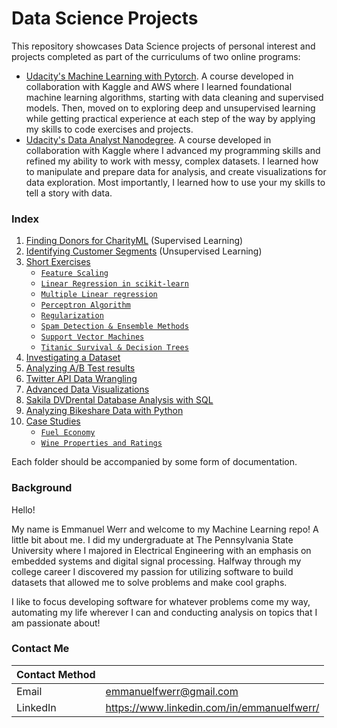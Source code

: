 # Data Science Projects

This repository showcases Data Science projects of personal interest and projects completed as part of the curriculums of two online programs:
- [Udacity's Machine Learning with Pytorch](https://www.udacity.com/course/intro-to-machine-learning-nanodegree--nd229). A course developed in collaboration with Kaggle and AWS where I learned foundational machine learning algorithms, starting with data cleaning and supervised models. Then, moved on to exploring deep and unsupervised learning while getting practical experience at each step of the way by applying my skills to code exercises and projects.
- [Udacity's Data Analyst Nanodegree](https://www.udacity.com/course/data-analyst-nanodegree--nd002). A course developed in collaboration with Kaggle where I advanced my programming skills and refined my ability to work with messy, complex datasets. I learned how to manipulate and prepare data for analysis, and create visualizations for data exploration. Most importantly, I learned how to use your my skills to tell a story with data.

### Index
1. [Finding Donors for CharityML](https://github.com/emmanuelfwerr/MachineLearning/tree/master/FindingDonorsProject) (Supervised Learning)
2. [Identifying Customer Segments](https://github.com/emmanuelfwerr/MachineLearning/tree/master/IdentifyCustomerSegmentsProject) (Unsupervised Learning)
3. [Short Exercises](https://github.com/emmanuelfwerr/MachineLearning/tree/master/ShortExercises)
   - [`Feature Scaling`](https://github.com/emmanuelfwerr/MachineLearning/tree/master/ShortExercises/FeatureScaling)
   - [`Linear Regression in scikit-learn`](https://github.com/emmanuelfwerr/MachineLearning/tree/master/ShortExercises/Linear%20Regression%20in%20scikit-learn)
   - [`Multiple Linear regression`](https://github.com/emmanuelfwerr/MachineLearning/tree/master/ShortExercises/Multiple%20Linear%20Regression)
   - [`Perceptron Algorithm`](https://github.com/emmanuelfwerr/MachineLearning/tree/master/ShortExercises/Perceptron%20Algorithm)
   - [`Regularization`](https://github.com/emmanuelfwerr/MachineLearning/tree/master/ShortExercises/Regularization)
   - [`Spam Detection & Ensemble Methods`](https://github.com/emmanuelfwerr/MachineLearning/tree/master/ShortExercisesSpamDetection_EnsembleMethods)
   - [`Support Vector Machines`](https://github.com/emmanuelfwerr/MachineLearning/tree/master/ShortExercises/Support%20Vector%20Machines%20in%20scikitlearn)
   - [`Titanic Survival & Decision Trees`](https://github.com/emmanuelfwerr/MachineLearning/tree/master/ShortExercises/Titanic%20Survival%20%26%20Decision%20Trees%20in%20sklearn)
4. [Investigating a Dataset](https://github.com/emmanuelfwerr/DataAnalysis/tree/master/Investigating%20Kaggle%20Datasets)
5. [Analyzing A/B Test results](https://github.com/emmanuelfwerr/DataAnalysis/tree/master/Analyzing%20AB%20Test%20Results)
6. [Twitter API Data Wrangling](https://github.com/emmanuelfwerr/DataAnalysis/tree/master/Twitter%20API%20Data%20Wrangling)
7. [Advanced Data Visualizations](https://github.com/emmanuelfwerr/DataAnalysis/tree/master/Advanced%20Data%20Visualizations)
8. [Sakila DVDrental Database Analysis with SQL](https://github.com/emmanuelfwerr/DataAnalysis/tree/master/Sakila%20DVDrental%20Database%20Analysis%20with%20SQL)
9. [Analyzing Bikeshare Data with Python](https://github.com/emmanuelfwerr/DataAnalysis/tree/master/Analyzing%20Bikeshare%20Data%20with%20Python)
0. [Case Studies](https://github.com/emmanuelfwerr/DataAnalysis/tree/master/Case%20Studies)
   - [`Fuel Economy`](https://github.com/emmanuelfwerr/DataAnalysis/tree/master/Case%20Studies/Fuel%20Economy)
   - [`Wine Properties and Ratings`](https://github.com/emmanuelfwerr/DataAnalysis/tree/master/Case%20Studies/Wine%20Properties%20and%20Ratings)
   
Each folder should be accompanied by some form of documentation.

### Background
Hello!

My name is Emmanuel Werr and welcome to my Machine Learning repo! A little bit about me. I did my undergraduate at The Pennsylvania State University where I majored in Electrical Engineering with an emphasis on embedded systems and digital signal processing. Halfway through my college career I discovered my passion for utilizing software to build datasets that allowed me to solve problems and make cool graphs. 

I like to focus developing software for whatever problems come my way, automating my life wherever I can and conducting analysis on topics that I am passionate about!

### Contact Me

| Contact Method |  |
| --- | --- |
| Email | emmanuelfwerr@gmail.com |
| LinkedIn | https://www.linkedin.com/in/emmanuelfwerr/ |

